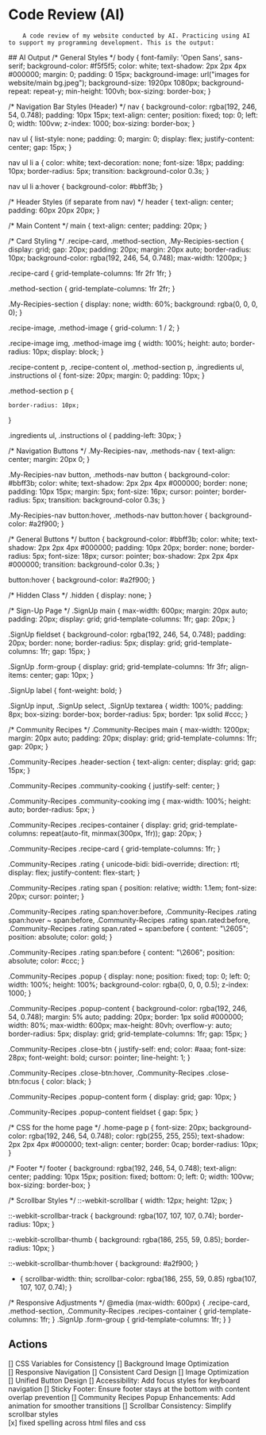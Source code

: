 
# Code Review (AI)
        A code review of my website conducted by AI. Practicing using AI to support my programming development. This is the output:
## AI Output
/* General Styles */
body {
    font-family: 'Open Sans', sans-serif;
    background-color: #f5f5f5;
    color: white;
    text-shadow: 2px 2px 4px #000000;
    margin: 0;
    padding: 0 15px;
    background-image: url("images for website/main bg.jpeg");
    background-size: 1920px 1080px;
    background-repeat: repeat-y;
    min-height: 100vh;
    box-sizing: border-box;
}

/* Navigation Bar Styles (Header) */
nav {
    background-color: rgba(192, 246, 54, 0.748);
    padding: 10px 15px; 
    text-align: center;
    position: fixed;
    top: 0;
    left: 0; 
    width: 100vw; 
    z-index: 1000;
    box-sizing: border-box;
}

nav ul {
    list-style: none;
    padding: 0;
    margin: 0;
    display: flex;
    justify-content: center;
    gap: 15px;
}

nav ul li a {
    color: white;
    text-decoration: none;
    font-size: 18px;
    padding: 10px;
    border-radius: 5px;
    transition: background-color 0.3s;
}

nav ul li a:hover {
    background-color: #bbff3b;
}

/* Header Styles (if separate from nav) */
header {
    text-align: center;
    padding: 60px 20px 20px; 
}

/* Main Content */
main {
    text-align: center;
    padding: 20px;
}

/* Card Styling */
.recipe-card,
.method-section,
.My-Recipies-section {
    display: grid;
    gap: 20px;
    padding: 20px;
    margin: 20px auto;
    border-radius: 10px;
    background-color: rgba(192, 246, 54, 0.748);
    max-width: 1200px;
}

.recipe-card {
    grid-template-columns: 1fr 2fr 1fr;
}

.method-section {
    grid-template-columns: 1fr 2fr;
}

.My-Recipies-section {
    display: none;
    width: 60%;
    background: rgba(0, 0, 0, 0);
}

.recipe-image,
.method-image {
    grid-column: 1 / 2;
}

.recipe-image img,
.method-image img {
    width: 100%;
    height: auto;
    border-radius: 10px;
    display: block;
}

.recipe-content p,
.recipe-content ol,
.method-section p,
.ingredients ul,
.instructions ol {
    font-size: 20px;
    margin: 0;
    padding: 10px;
}

.method-section p {

    border-radius: 10px;
}

.ingredients ul,
.instructions ol {
    padding-left: 30px;
}

/* Navigation Buttons */
.My-Recipies-nav,
.methods-nav {
    text-align: center;
    margin: 20px 0;
}

.My-Recipies-nav button,
.methods-nav button {
    background-color: #bbff3b;
    color: white;
    text-shadow: 2px 2px 4px #000000;
    border: none;
    padding: 10px 15px;
    margin: 5px;
    font-size: 16px;
    cursor: pointer;
    border-radius: 5px;
    transition: background-color 0.3s;
}

.My-Recipies-nav button:hover,
.methods-nav button:hover {
    background-color: #a2f900;
}

/* General Buttons */
button {
    background-color: #bbff3b;
    color: white;
    text-shadow: 2px 2px 4px #000000;
    padding: 10px 20px;
    border: none;
    border-radius: 5px;
    font-size: 18px;
    cursor: pointer;
    box-shadow: 2px 2px 4px #000000;
    transition: background-color 0.3s;
}

button:hover {
    background-color: #a2f900;
}

/* Hidden Class */
.hidden {
    display: none;
}

/* Sign-Up Page */
.SignUp main {
    max-width: 600px;
    margin: 20px auto;
    padding: 20px;
    display: grid;
    grid-template-columns: 1fr;
    gap: 20px;
}

.SignUp fieldset {
    background-color: rgba(192, 246, 54, 0.748);
    padding: 20px;
    border: none;
    border-radius: 5px;
    display: grid;
    grid-template-columns: 1fr;
    gap: 15px;
}

.SignUp .form-group {
    display: grid;
    grid-template-columns: 1fr 3fr;
    align-items: center;
    gap: 10px;
}

.SignUp label {
    font-weight: bold;
}

.SignUp input,
.SignUp select,
.SignUp textarea {
    width: 100%;
    padding: 8px;
    box-sizing: border-box;
    border-radius: 5px;
    border: 1px solid #ccc;
}

/* Community Recipes */
.Community-Recipes main {
    max-width: 1200px;
    margin: 20px auto;
    padding: 20px;
    display: grid;
    grid-template-columns: 1fr;
    gap: 20px;
}

.Community-Recipes .header-section {
    text-align: center;
    display: grid;
    gap: 15px;
}

.Community-Recipes .community-cooking {
    justify-self: center;
}

.Community-Recipes .community-cooking img {
    max-width: 100%;
    height: auto;
    border-radius: 5px;
}

.Community-Recipes .recipes-container {
    display: grid;
    grid-template-columns: repeat(auto-fit, minmax(300px, 1fr));
    gap: 20px;
}

.Community-Recipes .recipe-card {
    grid-template-columns: 1fr;
}

.Community-Recipes .rating {
    unicode-bidi: bidi-override;
    direction: rtl;
    display: flex;
    justify-content: flex-start;
}

.Community-Recipes .rating span {
    position: relative;
    width: 1.1em;
    font-size: 20px;
    cursor: pointer;
}

.Community-Recipes .rating span:hover:before,
.Community-Recipes .rating span:hover ~ span:before,
.Community-Recipes .rating span.rated:before,
.Community-Recipes .rating span.rated ~ span:before {
    content: "\2605";
    position: absolute;
    color: gold;
}

.Community-Recipes .rating span:before {
    content: "\2606";
    position: absolute;
    color: #ccc;
}

.Community-Recipes .popup {
    display: none;
    position: fixed;
    top: 0;
    left: 0;
    width: 100%;
    height: 100%;
    background-color: rgba(0, 0, 0, 0.5);
    z-index: 1000;
}

.Community-Recipes .popup-content {
    background-color: rgba(192, 246, 54, 0.748);
    margin: 5% auto;
    padding: 20px;
    border: 1px solid #000000;
    width: 80%;
    max-width: 600px;
    max-height: 80vh;
    overflow-y: auto;
    border-radius: 5px;
    display: grid;
    grid-template-columns: 1fr;
    gap: 15px;
}

.Community-Recipes .close-btn {
    justify-self: end;
    color: #aaa;
    font-size: 28px;
    font-weight: bold;
    cursor: pointer;
    line-height: 1;
}

.Community-Recipes .close-btn:hover,
.Community-Recipes .close-btn:focus {
    color: black;
}

.Community-Recipes .popup-content form {
    display: grid;
    gap: 10px;
}

.Community-Recipes .popup-content fieldset {
    gap: 5px;
}


/* CSS for the home page */
.home-page p {
font-size: 20px;
background-color: rgba(192, 246, 54, 0.748);
color: rgb(255, 255, 255);
text-shadow: 2px 2px 4px #000000;
text-align: center;
border: 0cap;
border-radius: 10px;
}


/* Footer */
footer {
    background: rgba(192, 246, 54, 0.748);
    text-align: center;
    padding: 10px 15px;
    position: fixed;
    bottom: 0;
    left: 0; 
    width: 100vw; 
    box-sizing: border-box;
}

/* Scrollbar Styles */
::-webkit-scrollbar {
    width: 12px;
    height: 12px;
}

::-webkit-scrollbar-track {
    background: rgba(107, 107, 107, 0.74);
    border-radius: 10px;
}

::-webkit-scrollbar-thumb {
    background: rgba(186, 255, 59, 0.85);
    border-radius: 10px;
}

::-webkit-scrollbar-thumb:hover {
    background: #a2f900;
}

* {
    scrollbar-width: thin;
    scrollbar-color: rgba(186, 255, 59, 0.85) rgba(107, 107, 107, 0.74);
}

/* Responsive Adjustments */
@media (max-width: 600px) {
    .recipe-card,
    .method-section,
    .Community-Recipes .recipes-container {
        grid-template-columns: 1fr;
    }
    .SignUp .form-group {
        grid-template-columns: 1fr;
    }
}
## Actions
[] CSS Variables for Consistency
[] Background Image Optimization  
[] Responsive Navigation
[] Consistent Card Design
[] Image Optimization  
[] Unified Button Design
[] Accessibility:
Add focus styles for keyboard navigation
[] Sticky Footer:
Ensure footer stays at the bottom with content overlap prevention
[] Community Recipes
Popup Enhancements:
Add animation for smoother transitions
[] Scrollbar Consistency:
Simplify scrollbar styles  
[x] fixed spelling across html files and css